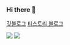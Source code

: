 ### Hi there 👋



<!--
[경력](https://github.com/HyeongJinK/HyeongJinK/blob/master/career.md)




[![Hits](https://hits.seeyoufarm.com/api/count/incr/badge.svg?url=https%3A%2F%2Fgithub.com%2Fnapasun)](https://github.com/napasun)
**napasun/napasun** is a ✨ _special_ ✨ repository because its `README.md` (this file) appears on your GitHub profile.

Here are some ideas to get you started:

- 🔭 I’m currently working on ...
- 🌱 I’m currently learning ...
- 👯 I’m looking to collaborate on ...
- 🤔 I’m looking for help with ...
- 💬 Ask me about ...
- 📫 How to reach me: ...
- 😄 Pronouns: ...
- ⚡ Fun fact: ...
-->
[깃블로그](https://hyeongjink.github.io/)
[티스토리 블로그](https://napasun-programming.tistory.com/)


![](https://github-readme-stats.vercel.app/api/top-langs/?username=HyeongJinK&layout=compact&theme=dracula)
![](https://github-readme-stats.vercel.app/api?username=HyeongJinK&show_icons=true&theme=dracula)

<!-- ![java](https://img.shields.io/badge/java-%EC%9A%B0%EC%99%95-red?logo=java) -->
